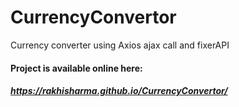 # CurrencyConvertor
Currency converter using Axios ajax call and fixerAPI

#### Project is available online here:  

##### https://rakhisharma.github.io/CurrencyConvertor/
